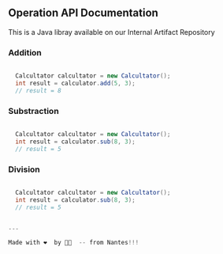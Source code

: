 

## Operation API Documentation

This is a Java libray available on our Internal Artifact Repository


### Addition

```java

  Calcultator calcultator = new Calcultator();
  int result = calculator.add(5, 3);
  // result = 8

```

### Substraction

```java

  Calcultator calcultator = new Calcultator();
  int result = calculator.sub(8, 3);
  // result = 5

```

### Division

```java

  Calcultator calcultator = new Calcultator();
  int result = calculator.sub(8, 3);
  // result = 5


---

Made with ❤️  by 👨‍💻  -- from Nantes!!! 
